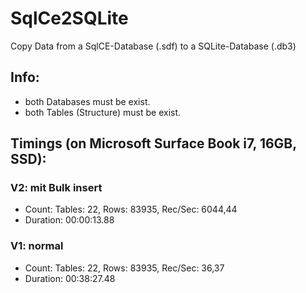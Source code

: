 # SqlCe2SQLite

Copy Data from a SqlCE-Database (.sdf) to a SQLite-Database (.db3)

## Info:
* both Databases must be exist.
* both Tables (Structure) must be exist.

## Timings (on Microsoft Surface Book i7, 16GB, SSD):
### V2: mit Bulk insert
* Count: Tables: 22, Rows: 83935, Rec/Sec: 6044,44
* Duration: 00:00:13.88

### V1: normal
* Count: Tables: 22, Rows: 83935, Rec/Sec: 36,37
* Duration: 00:38:27.48

